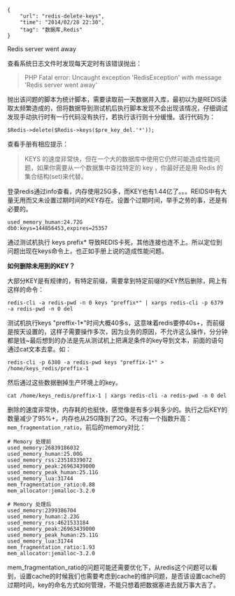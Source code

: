 ```
{
    "url": "redis-delete-keys",
    "time": "2014/02/28 22:30",
    "tag": "数据库,Redis"
}
```

Redis server went away

查看系统日志文件时发现每天定时有该错误抛出：

> PHP Fatal error: Uncaught exception 'RedisException' with message 'Redis server went away'

抛出该问题的脚本为统计脚本，需要读取前一天数据并入库，最初以为是REDIS读取太频繁造成的，但将数据导到测试机后执行脚本发现不会出现该情况，仔细调试发现手动执行时有一行代码没有执行，若执行该行则十分缓慢。该行代码为：

```
$Redis->delete($Redis->keys($pre_key_del.'*'));
```

查看手册有相应提示：
> KEYS 的速度非常快，但在一个大的数据库中使用它仍然可能造成性能问题，如果你需要从一个数据集中查找特定的 key ，你最好还是用 Redis 的集合结构(set)来代替。

登录redis通过info查看，内存使用25G多，而KEY也有1.44亿了。。。REIDS中有大量无用而又未设置过期时间的KEY存在。设置个过期时间，举手之劳的事，还是有必要的。

```
used_memory_human:24.72G
db0:keys=144856453,expires=25357
```

通过测试机执行 keys prefix* 导致REDIS卡死，其他连接也连不上。所以定位到问题出现在keys命令上，也正如手册上说的造成性能问题。

**如何删除未用到的KEY？**

大部分KEY是有规律的，有特定前缀，需要拿到特定前缀的KEY然后删除，网上有这样的命令：

```
redis-cli -a redis-pwd -n 0 keys "preffix*" | xargs redis-cli -p 6379 -a redis-pwd -n 0 del
```

测试机执行keys "preffix-1*"时间大概40多s，这意味着redis要停40s+，而前缀是按天设置的，这样子需要操作多次，因为业务的原因，不允许这么操作，分分钟都是钱~最后想到的办法是先从测试机上把满足条件的key导到文本，前面的语句通过cat文本去拿。如：

```
redis-cli -p 6380 -a redis-pwd keys "preffix-1*" > /home/keys_redis/preffix-1
```

然后通过这些数据删掉生产环境上的key。

```
cat /home/keys_redis/preffix-1 | xargs redis-cli -a redis-pwd -n 0 del
```

删除的速度非常快，内存耗的也挺快，感觉像是有多少耗多少的。执行之后KEY的数量减少了95%+，内存也从25G降到了2G。不过有一个指数升高：`mem_fragmentation_ratio`，前后的memory对比：

```
# Memory 处理前
used_memory:26839186032
used_memory_human:25.00G
used_memory_rss:23518339072
used_memory_peak:26963439000
used_memory_peak_human:25.11G
used_memory_lua:31744
mem_fragmentation_ratio:0.88
mem_allocator:jemalloc-3.2.0

# Memory 处理后
used_memory:2399386704
used_memory_human:2.23G
used_memory_rss:4621533184
used_memory_peak:26963439000
used_memory_peak_human:25.11G
used_memory_lua:31744
mem_fragmentation_ratio:1.93
mem_allocator:jemalloc-3.2.0
```

mem_fragmentation_ratio的问题可能还需要优化下，从redis这个问题可以看到，设置cache的时候我们也需要考虑到cache的维护问题，是否该设置cache的过期时间，key的命名方式如何管理，不能只想着把数据塞进去就万事大吉了。
